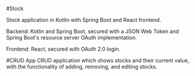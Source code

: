 #Stock

Stock application in Kotlin with Spring Boot and React frontend.

Backend: Kotlin and Spring Boot, secured with a JSON Web Token and Spring Boot's resource server OAuth implementation.

Frontend: React, secured with OAuth 2.0 login.

#CRUD App
CRUD application which shows stocks and their current value, with the functionality of adding, removing, and editing stocks.